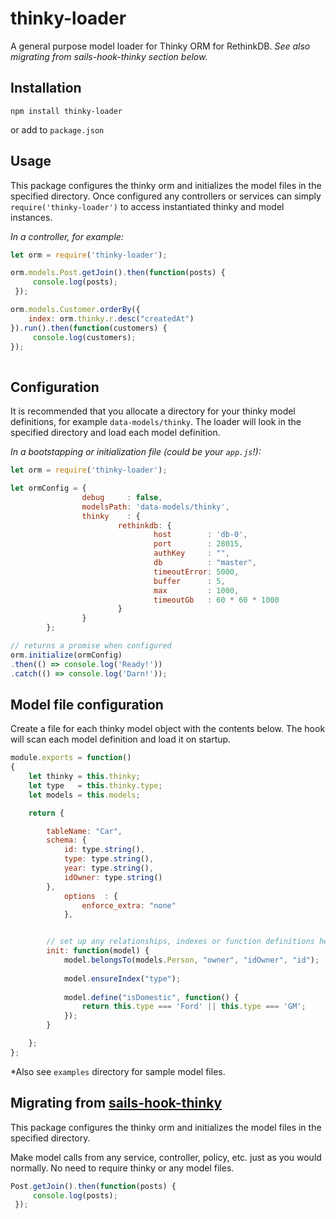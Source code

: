 # thinky-loader
A general purpose model loader for Thinky ORM for RethinkDB. _See also migrating from sails-hook-thinky section below._ 

## Installation

`npm install thinky-loader`

or add to `package.json`

## Usage

This package configures the thinky orm and initializes the model files in the specified directory. Once configured any controllers or services can simply `require('thinky-loader')` to access instantiated thinky and model instances.

_In a controller, for example:_
```javascript
let orm = require('thinky-loader');

orm.models.Post.getJoin().then(function(posts) {
     console.log(posts);
 });

orm.models.Customer.orderBy({
    index: orm.thinky.r.desc("createdAt")
}).run().then(function(customers) {
     console.log(customers);
});
                  
```

## Configuration

It is recommended that you allocate a directory for your thinky model definitions, for example `data-models/thinky`. The loader will look in the specified directory and load each model definition.

_In a bootstapping or initialization file (could be your `app.js`!):_
```javascript
let orm = require('thinky-loader');

let ormConfig = {
                debug     : false, 
                modelsPath: 'data-models/thinky',
                thinky    : {
                        rethinkdb: {
                                host        : 'db-0',
                                port        : 28015,
                                authKey     : "",
                                db          : "master",
                                timeoutError: 5000,
                                buffer      : 5,
                                max         : 1000,
                                timeoutGb   : 60 * 60 * 1000
                        }
                }
        };

// returns a promise when configured
orm.initialize(ormConfig)
.then(() => console.log('Ready!'))
.catch(() => console.log('Darn!'));
```



## Model file configuration  
Create a file for each thinky model object with the contents below. The hook will scan each model definition and load it on startup.

```javascript
module.exports = function()
{
    let thinky = this.thinky;
    let type   = this.thinky.type;
    let models = this.models;

    return {

        tableName: "Car",
        schema: {
            id: type.string(),
            type: type.string(),
            year: type.string(),
            idOwner: type.string()
        },
            options  : {
                enforce_extra: "none"
            },


        // set up any relationships, indexes or function definitions here
        init: function(model) {
            model.belongsTo(models.Person, "owner", "idOwner", "id");
            
            model.ensureIndex("type");
            
            model.define("isDomestic", function() {
                return this.type === 'Ford' || this.type === 'GM';
            });
        }

    };
};
```
*Also see `examples` directory for sample model files.


## Migrating from [sails-hook-thinky](https://github.com/mwielbut/sails-hook-thinky)

This package configures the thinky orm and initializes the model files in the specified directory. 

Make model calls from any service, controller, policy, etc. just as you would normally. No need to require thinky or any model files.

```javascript
Post.getJoin().then(function(posts) {
     console.log(posts);
 });
```
